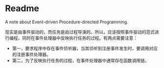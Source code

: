 # Readme
A note about Event-driven Procedure-directed Programming.

现实是由事件驱动的，而任务是由过程导演的。所以，应该按照事件驱动的范式进行编程，同时在事件处理器中反映执行任务的过程。有两点需要注意：
- 第一，要求程序中存在事件侦听器，当其侦听到注册事件发生时，要调用对应的注册事件处理器。
- 第二，为了反映执行任务的过程，在事件处理器中通常存在函数调用链。

